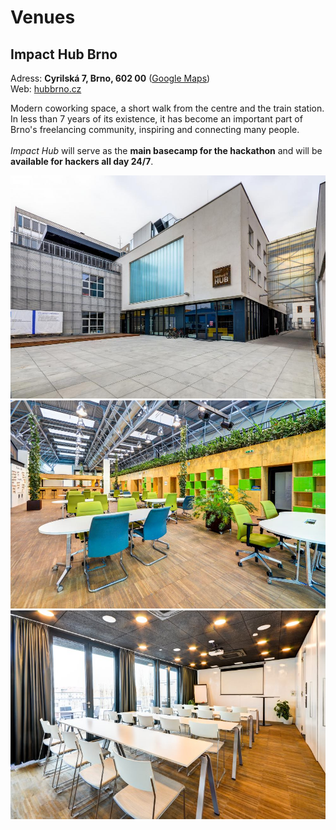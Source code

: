 # Venues

## Impact Hub Brno

Adress: **Cyrilská 7, Brno, 602 00** ([Google Maps](https://goo.gl/maps/wutjvk8jCFuDcvSG6))\
Web: [hubbrno.cz](https://www.hubbrno.cz/en/)

Modern coworking space, a short walk from the centre and the train station. In less than 7 years of its existence, it has become an important part of Brno's freelancing community, inspiring and connecting many people.\
\
_Impact Hub_ will serve as the **main basecamp for the hackathon** and will be **available for hackers all day 24/7**.

![](../../.gitbook/assets/impact-hub-1.jpeg) ![](../../.gitbook/assets/impact-hub-3.jpeg) ![](../../.gitbook/assets/impact-hub-4.jpeg)
